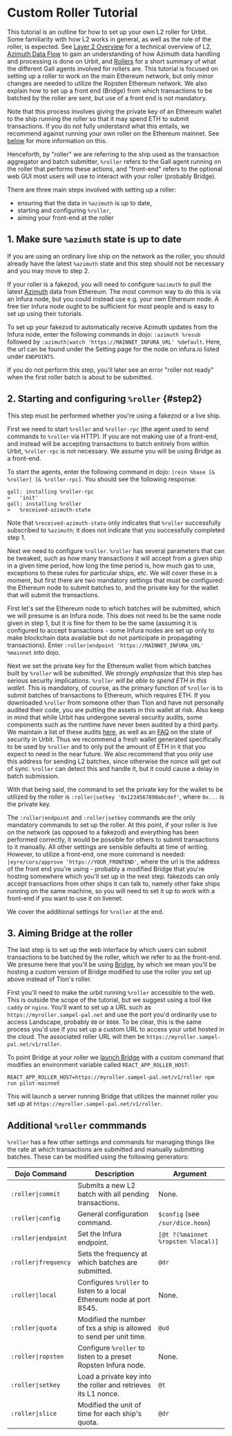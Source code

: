 # Custom Roller Tutorial

This tutorial is an outline for how to set up your own L2 roller for Urbit. Some familiarity with how L2 works in general, as well as the role of the roller, is expected. See [Layer 2 Overview](../concepts/layer2.md) for a technical overview of L2, [Azimuth Data Flow](../concepts/flow.md) to gain an understanding of how Azimuth data handling and processing is done on Urbit, and [Rollers](../reference/roller.md) for a short summary of what the different Gall agents involved for rollers are. This tutorial is focused on setting up a roller to work on the main Ethereum network, but only minor changes are needed to utilize the Ropsten Ethereum network. We also explain how to set up a front end (Bridge) from which transactions to be batched by the roller are sent, but use of a front end is not mandatory.

Note that this process involves giving the private key of an Ethereum wallet to the ship running the roller so that it may spend ETH to submit transactions. If you do not fully understand what this entails, we recommend against running your own roller on the Ethereum mainnet. See [below](#step2) for more information on this.

Henceforth, by "roller" we are referring to the ship used as the transaction aggregator and batch submitter, `%roller` refers to the Gall agent running on the roller that performs these actions, and "front-end" refers to the optional web GUI most users will use to interact with your roller (probably Bridge).

There are three main steps involved with setting up a roller:

- ensuring that the data in `%azimuth` is up to date,
- starting and configuring `%roller`,
- aiming your front-end at the roller

## 1. Make sure `%azimuth` state is up to date

If you are using an ordinary live ship on the network as the roller, you should already have the latest `%azimuth` state and this step should not be necessary and you may move to step 2.

If your roller is a fakezod, you will need to configure `%azimuth` to pull the latest [Azimuth](../reference/azimuth-eth.md) data from Ethereum. The most common way to do this is via an Infura node, but you could instead use e.g. your own Ethereum node. A free tier Infura node ought to be sufficient for most people and is easy to set up using their tutorials.

To set up your fakezod to automatically receive Azimuth updates from the Infura node, enter the following commands in dojo: `:azimuth %resub` followed by `:azimuth|watch 'https://MAINNET_INFURA_URL' %default`. Here, the url can be found under the Setting page for the node on infura.io listed under `ENDPOINTS`.

If you do not perform this step, you'll later see an error "roller not ready" when the first roller batch is about to be submitted.

## 2. Starting and configuring `%roller` {#step2}

This step must be performed whether you're using a fakezod or a live ship.

First we need to start `%roller` and `%roller-rpc` (the agent used to send commands to `%roller` via HTTP). If you are not making use of a front-end, and instead will be accepting transactions to batch entirely from within Urbit, `%roller-rpc` is not necessary. We assume you will be using Bridge as a front-end.

To start the agents, enter the following command in dojo: `|rein %base [& %roller] [& %roller-rpc]`. You should see the following response:

```
gall: installing %roller-rpc
>   'init'
gall: installing %roller
>   %received-azimuth-state
```

Note that `%received-azimuth-state` only indicates that `%roller` successfully subscribed to `%azimuth`; it does not indicate that you successfully completed step 1.

Next we need to configure `%roller`. `%roller` has several parameters that can be tweaked, such as how many transactions it will accept from a given ship in a given time period, how long the time period is, how much gas to use, exceptions to these rules for particular ships, etc. We will cover these in a moment, but first there are two mandatory settings that must be configured: the Ethereum node to submit batches to, and the private key for the wallet that will submit the transactions.

First let's set the Ethereum node to which batches will be submitted, which we will presume is an Infura node. This does not need to be the same node given in step 1, but it is fine for them to be the same (assuming it is configured to accept transactions - some Infura nodes are set up only to make blockchain data available but do not participate in propagating transactions). Enter `:roller|endpoint 'https://MAINNET_INFURA_URL' %mainnet` into dojo.

Next we set the private key for the Ethereum wallet from which batches built by `%roller` will be submitted. We _strongly emphasize_ that this step has serious security implications. _`%roller` will be able to spend ETH in this wallet._ This is mandatory, of course, as the primary function of `%roller` is to submit batches of transactions to Ethereum, which requires ETH. If you downloaded `%roller` from someone other than Tlon and have not personally audited their code, you are putting the assets in this wallet at risk. Also keep in mind that while Urbit has undergone several security audits, some components such as the runtime have never been audited by a third party. We maintain a list of these audits [here](https://urbit.org/audits), as well as an [FAQ](https://urbit.org/faq#how-secure-is-urbit) on the state of security in Urbit. Thus we recommend a fresh wallet generated specifically to be used by `%roller` and to only put the amount of ETH in it that you expect to need in the near future. We also recommend that you only use this address for sending L2 batches, since otherwise the nonce will get out of sync. `%roller` can detect this and handle it, but it could cause a delay in batch submission.

With that being said, the command to set the private key for the wallet to be utilized by the roller is `:roller|setkey '0x1234567890abcdef'`, where `0x...` is the private key.

The `:roller|endpoint` and `:roller|setkey` commands are the only mandatory commands to set up the roller. At this point, if your roller is live on the network (as opposed to a fakezod) and everything has been performed correctly, it would be possible for others to submit transactions to it manually. All other settings are sensible defaults at time of writing. However, to utilize a front-end, one more command is needed: `|eyre/cors/approve 'https://YOUR_FRONTEND'`, where the url is the address of the front end you're using - probably a modified Bridge that you're hosting somewhere which you'll set up in the next step. fakezods can only accept transactions from other ships it can talk to, namely other fake ships running on the same machine, so you will need to set it up to work with a front-end if you want to use it on livenet.

We cover the additional settings for `%roller` at the end.

## 3. Aiming Bridge at the roller

The last step is to set up the web interface by which users can submit transactions to be batched by the roller, which we refer to as the front-end. We presume here that you'll be using [Bridge](https://github.com/urbit/bridge), by which we mean you'll be hosting a custom version of Bridge modified to use the roller you set up above instead of Tlon's roller.

First you'll need to make the urbit running `%roller` accessible to the web. This is outside the scope of the tutorial, but we suggest using a tool like `caddy` or `nginx`. You'll want to set up a URL such as `https://myroller.sampel-pal.net` and use the port you'd ordinarily use to access Landscape, probably `80` or `8080`. To be clear, this is the same process you'd use if you set up a custom URL to access your urbit hosted in the cloud. The associated roller URL will then be `https://myroller.sampel-pal.net/v1/roller`.

To point Bridge at your roller we [launch Bridge](https://github.com/urbit/bridge/blob/master/DEVELOPMENT.md) with a custom command that modifies an environment variable called `REACT_APP_ROLLER_HOST`:

```
REACT_APP_ROLLER_HOST=https://myroller.sampel-pal.net/v1/roller npm run pilot-mainnet
```

This will launch a server running Bridge that utilizes the mainnet roller you set up at `https://myroller.sampel-pal.net/v1/roller`.

## Additional `%roller` commmands

`%roller` has a few other settings and commands for managing things like the rate at which transactions are submitted and manually submitting batches. These can be modified using the following generators:

| Dojo Command         | Description                                                           | Argument                           |
| -------------------- | --------------------------------------------------------------------- | ---------------------------------- |
| `:roller\|commit`    | Submits a new L2 batch with all pending transactions.                 | None.                              |
| `:roller\|config`    | General configuration command.                                        | `$config` (see `/sur/dice.hoon`)   |
| `:roller\|endpoint`  | Set the Infura endpoint.                                              | `[@t ?(%mainnet %ropsten %local)]` |
| `:roller\|frequency` | Sets the frequency at which batches are submitted.                    | `@dr`                              |
| `:roller\|local`     | Configures `%roller` to listen to a local Ethereum node at port 8545. | None.                              |
| `:roller\|quota`     | Modified the number of txs a ship is allowed to send per unit time.   | `@ud`                              |
| `:roller\|ropsten`   | Configure `%roller` to listen to a preset Ropsten Infura node.        | None.                              |
| `:roller\|setkey`    | Load a private key into the roller and retrieves its L1 nonce.        | `@t`                               |
| `:roller\|slice`     | Modified the unit of time for each ship's quota.                      | `@dr`                              |
